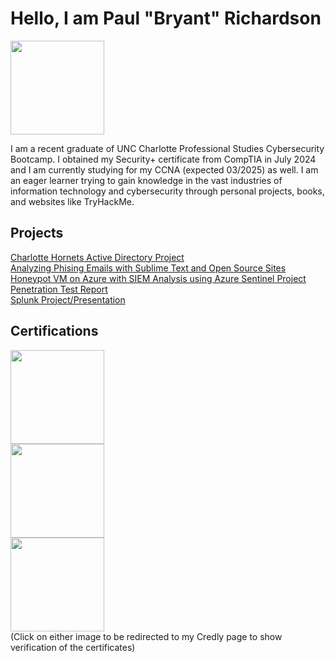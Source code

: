 # Hello, I am Paul "Bryant" Richardson
<a href="https://linkedin.com/in/bryant-richardson-pbr"><img src="https://img.shields.io/badge/-LinkedIn-0072b1?&style=for-the-badge&logo=linkedin&logoColor=white" length="300" width="150"/></a>


I am a recent graduate of UNC Charlotte Professional Studies Cybersecurity Bootcamp. I obtained my Security+ certificate from CompTIA in July 2024 and I am currently studying for my CCNA (expected 03/2025) as well. I am an eager learner trying to gain knowledge in the vast industries of information technology and cybersecurity through personal projects, books, and websites like TryHackMe. 

## Projects
<a href="https://github.com/bryantrichardson/ActiveDirectory/blob/main/README.md">Charlotte Hornets Active Directory Project</a><br>
<a href="https://github.com/bryantrichardson/ActiveDirectoryProject/blob/main/README.md">Analyzing Phising Emails with Sublime Text and Open Source Sites</a> <br>
<a href="https://github.com/bryantrichardson/HoneypotVM/tree/main">Honeypot VM on Azure with SIEM Analysis using Azure Sentinel Project</a> <br>
<a href="https://github.com/bryantrichardson/Penetration-Test-Report">Penetration Test Report</a><br>
<a href="https://github.com/bryantrichardson/SplunkPresentation">Splunk Project/Presentation</a><br>

## Certifications
<a href="https://www.credly.com/badges/8a3cbdc1-8ca8-4a82-8604-203a0fde8ec2"><img src="https://img.shields.io/badge/-A%2B-FF0000?style=for-the-badge&logo=CompTIA&logoColor=white" width="150" length="300" /><br></a>
<a href="https://www.credly.com/badges/d56cceb9-5bcf-4137-afa6-7ea731bd6eb9"><img src="https://img.shields.io/badge/-Security%2B-FF0000?&style=for-the-badge&logo=CompTIA&logoColor=white" width="150" length="800" /></a><br>
<a href="https://www.credly.com/badges/eda21a8c-55cb-47d0-87af-fa2dccd0c6c0"><img src="https://images.credly.com/size/680x680/images/79938e10-2a3d-420f-85b8-1ec555616ab0/CE_Cert_Badge_CYBER-01.png" width="150" length="300" /></a><br>
(Click on either image to be redirected to my Credly page to show verification of the certificates)

